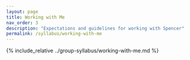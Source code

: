 ```yaml
---
layout: page
title: Working with Me
nav_order: 3
description: "Expectations and guidelines for working with Spencer"
permalink: /syllabus/working-with-me
---
```


{% include_relative ../group-syllabus/working-with-me.md %} 